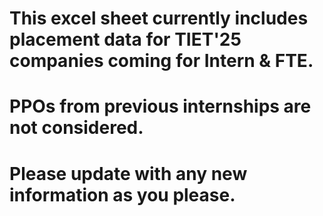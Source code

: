 # This excel sheet currently includes placement data for TIET'25 companies coming for Intern & FTE.
# PPOs from previous internships are not considered. 
# Please update with any new information as you please.
